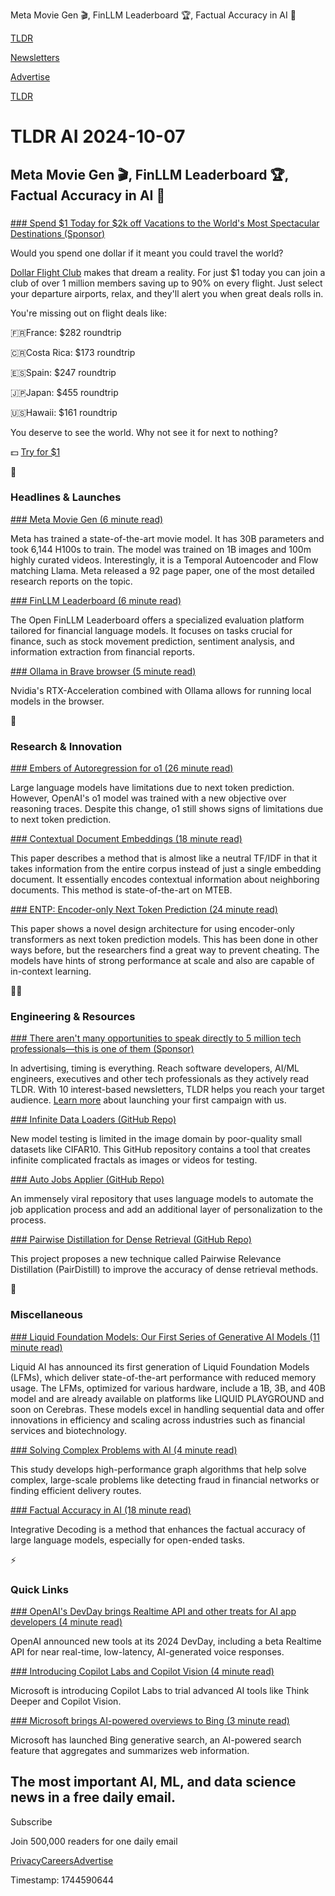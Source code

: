 Meta Movie Gen 🎬, FinLLM Leaderboard 🏆, Factual Accuracy in AI 🎯

[TLDR](/)

[Newsletters](/newsletters)

[Advertise](https://advertise.tldr.tech/)

[TLDR](/)

# TLDR AI 2024-10-07

## Meta Movie Gen 🎬, FinLLM Leaderboard 🏆, Factual Accuracy in AI 🎯

### 

[### Spend $1 Today for $2k off Vacations to the World's Most Spectacular Destinations (Sponsor)](https://app.dollarflightclub.com/signup/cheapflights4?utm_source=tldr&amp;utm_medium=paidplacement)

Would you spend one dollar if it meant you could travel the world?

[Dollar Flight Club](https://app.dollarflightclub.com/signup/cheapflights4?utm_source=tldr&utm_medium=paidplacement) makes that dream a reality. For just $1 today you can join a club of over 1 million members saving up to 90% on every flight. Just select your departure airports, relax, and they'll alert you when great deals rolls in.

You're missing out on flight deals like:

🇫🇷France: $282 roundtrip

🇨🇷Costa Rica: $173 roundtrip

🇪🇸Spain: $247 roundtrip

🇯🇵Japan: $455 roundtrip

🇺🇸Hawaii: $161 roundtrip

You deserve to see the world. Why not see it for next to nothing?

💵 [Try for $1](https://app.dollarflightclub.com/signup/cheapflights4?utm_source=tldr&utm_medium=paidplacement)

🚀

### Headlines & Launches

[### Meta Movie Gen (6 minute read)](https://ai.meta.com/research/movie-gen/?utm_source=tldrai)

Meta has trained a state-of-the-art movie model. It has 30B parameters and took 6,144 H100s to train. The model was trained on 1B images and 100m highly curated videos. Interestingly, it is a Temporal Autoencoder and Flow matching Llama. Meta released a 92 page paper, one of the most detailed research reports on the topic.

[### FinLLM Leaderboard (6 minute read)](https://huggingface.co/blog/leaderboard-finbench?utm_source=tldrai)

The Open FinLLM Leaderboard offers a specialized evaluation platform tailored for financial language models. It focuses on tasks crucial for finance, such as stock movement prediction, sentiment analysis, and information extraction from financial reports.

[### Ollama in Brave browser (5 minute read)](https://blogs.nvidia.com/blog/rtx-ai-brave-browser/?utm_source=tldrai)

Nvidia's RTX-Acceleration combined with Ollama allows for running local models in the browser.

🧠

### Research & Innovation

[### Embers of Autoregression for o1 (26 minute read)](https://arxiv.org/abs/2410.01792?utm_source=tldrai)

Large language models have limitations due to next token prediction. However, OpenAI's o1 model was trained with a new objective over reasoning traces. Despite this change, o1 still shows signs of limitations due to next token prediction.

[### Contextual Document Embeddings (18 minute read)](https://arxiv.org/abs/2410.02525?utm_source=tldrai)

This paper describes a method that is almost like a neutral TF/IDF in that it takes information from the entire corpus instead of just a single embedding document. It essentially encodes contextual information about neighboring documents. This method is state-of-the-art on MTEB.

[### ENTP: Encoder-only Next Token Prediction (24 minute read)](https://arxiv.org/abs/2410.01600?utm_source=tldrai)

This paper shows a novel design architecture for using encoder-only transformers as next token prediction models. This has been done in other ways before, but the researchers find a great way to prevent cheating. The models have hints of strong performance at scale and also are capable of in-context learning.

👨‍💻

### Engineering & Resources

[### There aren't many opportunities to speak directly to 5 million tech professionals—this is one of them (Sponsor)](https://advertise.tldr.tech/?utm_source=tldrai&amp;utm_medium=newsletter&amp;utm_campaign=secondary10072024)

In advertising, timing is everything. Reach software developers, AI/ML engineers, executives and other tech professionals as they actively read TLDR. With 10 interest-based newsletters, TLDR helps you reach your target audience. [Learn more](https://advertise.tldr.tech/?utm_source=tldrai&utm_medium=newsletter&utm_campaign=secondary10072024) about launching your first campaign with us.

[### Infinite Data Loaders (GitHub Repo)](https://github.com/cloneofsimo/infinite-fractal-stream?utm_source=tldrai)

New model testing is limited in the image domain by poor-quality small datasets like CIFAR10. This GitHub repository contains a tool that creates infinite complicated fractals as images or videos for testing.

[### Auto Jobs Applier (GitHub Repo)](https://github.com/feder-cr/Auto_Jobs_Applier_AIHawk?utm_source=tldrai)

An immensely viral repository that uses language models to automate the job application process and add an additional layer of personalization to the process.

[### Pairwise Distillation for Dense Retrieval (GitHub Repo)](https://github.com/miulab/pairdistill?utm_source=tldrai)

This project proposes a new technique called Pairwise Relevance Distillation (PairDistill) to improve the accuracy of dense retrieval methods.

🎁

### Miscellaneous

[### Liquid Foundation Models: Our First Series of Generative AI Models (11 minute read)](https://www.liquid.ai/liquid-foundation-models?utm_source=tldrai)

Liquid AI has announced its first generation of Liquid Foundation Models (LFMs), which deliver state-of-the-art performance with reduced memory usage. The LFMs, optimized for various hardware, include a 1B, 3B, and 40B model and are already available on platforms like LIQUID PLAYGROUND and soon on Cerebras. These models excel in handling sequential data and offer innovations in efficiency and scaling across industries such as financial services and biotechnology.

[### Solving Complex Problems with AI (4 minute read)](https://news.mit.edu/2024/julian-shun-solves-complex-problems-efficiently-1004?utm_source=tldrai)

This study develops high-performance graph algorithms that help solve complex, large-scale problems like detecting fraud in financial networks or finding efficient delivery routes.

[### Factual Accuracy in AI (18 minute read)](https://arxiv.org/abs/2410.01556v1?utm_source=tldrai)

Integrative Decoding is a method that enhances the factual accuracy of large language models, especially for open-ended tasks.

⚡️

### Quick Links

[### OpenAI's DevDay brings Realtime API and other treats for AI app developers (4 minute read)](https://techcrunch.com/2024/10/01/openais-devday-brings-realtime-api-and-other-treats-for-ai-app-developers/?utm_source=tldrai)

OpenAI announced new tools at its 2024 DevDay, including a beta Realtime API for near real-time, low-latency, AI-generated voice responses.

[### Introducing Copilot Labs and Copilot Vision (4 minute read)](https://www.microsoft.com/en-us/microsoft-copilot/blog/2024/10/01/introducing-copilot-labs-and-copilot-vision/?utm_source=tldrai)

Microsoft is introducing Copilot Labs to trial advanced AI tools like Think Deeper and Copilot Vision.

[### Microsoft brings AI-powered overviews to Bing (3 minute read)](https://techcrunch.com/2024/10/01/microsoft-brings-ai-powered-overviews-to-bing/?utm_source=tldrai)

Microsoft has launched Bing generative search, an AI-powered search feature that aggregates and summarizes web information.

## The most important AI, ML, and data science news in a free daily email.

Subscribe

Join 500,000 readers for one daily email

[Privacy](/privacy)[Careers](https://jobs.ashbyhq.com/tldr.tech)[Advertise](/ai/advertise)

Timestamp: 1744590644